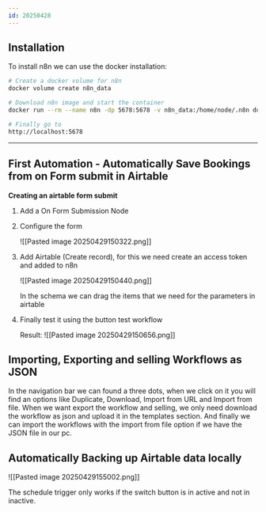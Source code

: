 ```yaml
---
id: 20250428
---
```

## Installation

To install n8n we can use the docker installation:

```bash
# Create a docker volume for n8n
docker volume create n8n_data

# Download n8n image and start the container
docker run --rm --name n8n -dp 5678:5678 -v n8n_data:/home/node/.n8n docker.n8n.io/n8nio/n8n

# Finally go to
http://localhost:5678
```

---


## First Automation - Automatically Save Bookings from on Form submit in Airtable

**Creating an airtable form submit**

1. Add a On Form Submission Node
2. Configure the form

	![[Pasted image 20250429150322.png]]


3. Add Airtable (Create record), for this we need create an access token and added to n8n

	![[Pasted image 20250429150440.png]]

	In the schema we can drag the items that we need for the parameters in airtable

4.  Finally test it using the button test workflow

	Result:
	![[Pasted image 20250429150656.png]]




## Importing, Exporting and selling Workflows as JSON

In the navigation bar we can found a three dots, when we click on it you will find an options like Duplicate, Download, Import from URL and Import from file. 
When we want export the workflow and selling, we only need download the workflow as json and upload it in the templates section. And finally we can import the workflows with the import from file option if we have the JSON file in our pc.

## Automatically Backing up Airtable data locally

![[Pasted image 20250429155002.png]]
 
The schedule trigger only works if the switch button is in active and not in inactive.
